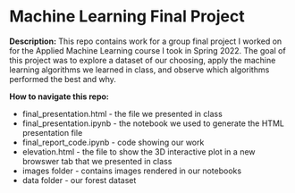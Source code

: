 # Machine Learning Final Project

**Description:** This repo contains work for a group final project I worked on for the Applied Machine Learning course I took in Spring 2022. The goal of this project was to explore a dataset of our choosing, apply the machine learning algorithms we learned in class, and observe which algorithms performed the best and why.

**How to navigate this repo:**

- final_presentation.html - the file we presented in class
- final_presentation.ipynb - the notebook we used to generate the HTML presentation file
- final_report_code.ipynb - code showing our work
- elevation.html - the file to show the 3D interactive plot in a new browswer tab that we presented in class
- images folder - contains images rendered in our notebooks
- data folder - our forest dataset

